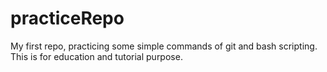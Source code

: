 # practiceRepo
My first repo, practicing some simple commands of git and bash scripting. 
This is for education and tutorial purpose. 
